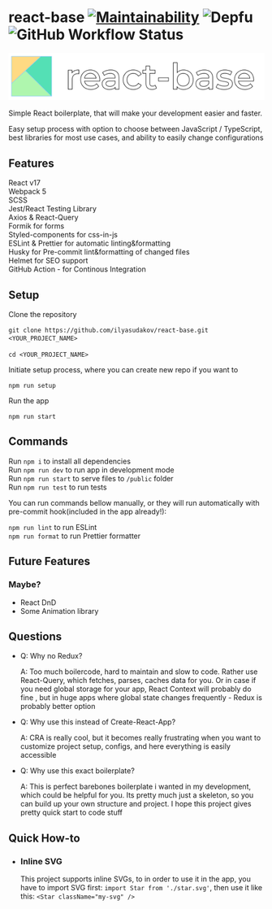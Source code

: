 # react-base [![Maintainability](https://api.codeclimate.com/v1/badges/189ab4185c34a62912ad/maintainability)](https://codeclimate.com/github/ilyasudakov/react-base/maintainability) ![Depfu](https://img.shields.io/depfu/ilyasudakov/react-base) ![GitHub Workflow Status](https://img.shields.io/github/workflow/status/ilyasudakov/react-base/CI)

![logo](public/assets/logo.png)

Simple React boilerplate, that will make your development easier and faster.

Easy setup process with option to choose between JavaScript / TypeScript, best libraries for most use cases, and ability to easily change configurations

## Features

React v17<br>
Webpack 5<br>
SCSS<br>
Jest/React Testing Library<br>
Axios & React-Query<br>
Formik for forms<br>
Styled-components for css-in-js<br>
ESLint & Prettier for automatic linting&formatting<br>
Husky for Pre-commit lint&formatting of changed files<br>
Helmet for SEO support<br>
GitHub Action - for Continous Integration<br>

## Setup

Clone the repository

```
git clone https://github.com/ilyasudakov/react-base.git <YOUR_PROJECT_NAME>

cd <YOUR_PROJECT_NAME>
```

Initiate setup process, where you can create new repo if you want to

```
npm run setup
```

Run the app

```
npm run start
```

## Commands

Run `npm i` to install all dependencies<br>
Run `npm run dev` to run app in development mode<br>
Run `npm run start` to serve files to `/public` folder<br>
Run `npm run test` to run tests<br>

You can run commands bellow manually, or they will run automatically with pre-commit hook(included in the app already!):

`npm run lint` to run ESLint<br>
`npm run format` to run Prettier formatter<br>

## Future Features

### Maybe?

- React DnD
- Some Animation library

## Questions

- Q: Why no Redux?

  A: Too much boilercode, hard to maintain and slow to code. Rather use React-Query, which fetches, parses, caches data for you. Or in case if you need global storage for your app, React Context will probably do fine , but in huge apps where global state changes frequently - Redux is probably better option

- Q: Why use this instead of Create-React-App?

  A: CRA is really cool, but it becomes really frustrating when you want to customize project setup, configs, and here everything is easily accessible

- Q: Why use this exact boilerplate?

  A: This is perfect barebones boilerplate i wanted in my development, which could be helpful for you. Its pretty much just a skeleton, so you can build up your own structure and project. I hope this project gives pretty quick start to code stuff

## Quick How-to

- ### Inline SVG
  This project supports inline SVGs, to in order to use it in the app, you have to import SVG first: `import Star from './star.svg'`, then use it like this: `<Star className="my-svg" />`
